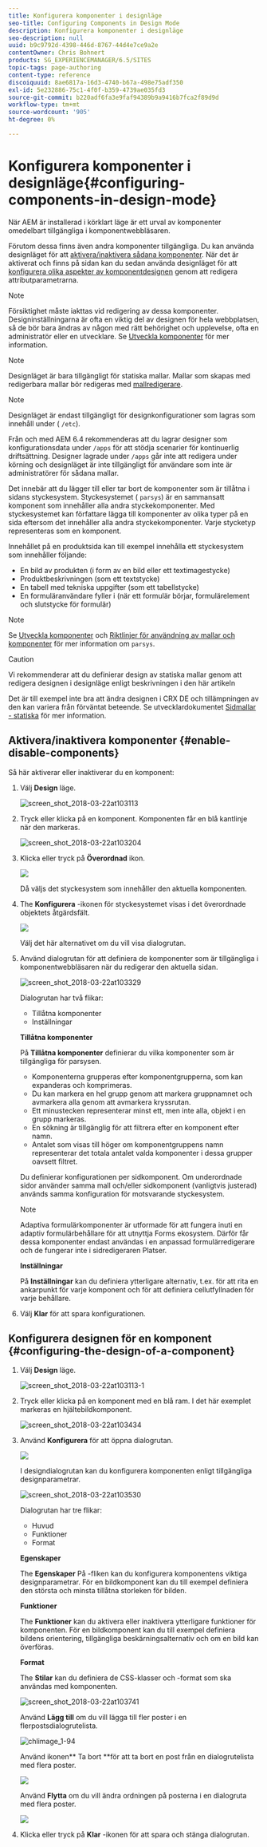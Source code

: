 ```yaml
---
title: Konfigurera komponenter i designläge
seo-title: Configuring Components in Design Mode
description: Konfigurera komponenter i designläge
seo-description: null
uuid: b9c9792d-4398-446d-8767-44d4e7ce9a2e
contentOwner: Chris Bohnert
products: SG_EXPERIENCEMANAGER/6.5/SITES
topic-tags: page-authoring
content-type: reference
discoiquuid: 8ae6817a-16d3-4740-b67a-498e75adf350
exl-id: 5e232886-75c1-4f0f-b359-4739ae035fd3
source-git-commit: b220adf6fa3e9faf94389b9a9416b7fca2f89d9d
workflow-type: tm+mt
source-wordcount: '905'
ht-degree: 0%

---
```


# Konfigurera komponenter i designläge{#configuring-components-in-design-mode}

När AEM är installerad i körklart läge är ett urval av komponenter omedelbart tillgängliga i komponentwebbläsaren.

Förutom dessa finns även andra komponenter tillgängliga. Du kan använda designläget för att [aktivera/inaktivera sådana komponenter](#enable-disable-components). När det är aktiverat och finns på sidan kan du sedan använda designläget för att [konfigurera olika aspekter av komponentdesignen](#configuring-the-design-of-a-component) genom att redigera attributparametrarna.

>[!NOTE]
>
>Försiktighet måste iakttas vid redigering av dessa komponenter. Designinställningarna är ofta en viktig del av designen för hela webbplatsen, så de bör bara ändras av någon med rätt behörighet och upplevelse, ofta en administratör eller en utvecklare. Se [Utveckla komponenter](/help/sites-developing/components.md) för mer information.

>[!NOTE]
>
>Designläget är bara tillgängligt för statiska mallar. Mallar som skapas med redigerbara mallar bör redigeras med [mallredigerare](/help/sites-authoring/templates.md).

>[!NOTE]
>
>Designläget är endast tillgängligt för designkonfigurationer som lagras som innehåll under ( `/etc`).
>
>Från och med AEM 6.4 rekommenderas att du lagrar designer som konfigurationsdata under `/apps` för att stödja scenarier för kontinuerlig driftsättning. Designer lagrade under `/apps` går inte att redigera under körning och designläget är inte tillgängligt för användare som inte är administratörer för sådana mallar.

Det innebär att du lägger till eller tar bort de komponenter som är tillåtna i sidans styckesystem. Styckesystemet ( `parsys`) är en sammansatt komponent som innehåller alla andra styckekomponenter. Med styckesystemet kan författare lägga till komponenter av olika typer på en sida eftersom det innehåller alla andra styckekomponenter. Varje stycketyp representeras som en komponent.

Innehållet på en produktsida kan till exempel innehålla ett styckesystem som innehåller följande:

* En bild av produkten (i form av en bild eller ett textimagestycke)
* Produktbeskrivningen (som ett textstycke)
* En tabell med tekniska uppgifter (som ett tabellstycke)
* En formuläranvändare fyller i (när ett formulär börjar, formulärelement och slutstycke för formulär)

>[!NOTE]
>
>Se [Utveckla komponenter](/help/sites-developing/components.md) och [Riktlinjer för användning av mallar och komponenter](/help/sites-developing/dev-guidelines-bestpractices.md#guidelines-for-using-templates-and-components) för mer information om `parsys`.

>[!CAUTION]
>
>Vi rekommenderar att du definierar design av statiska mallar genom att redigera designen i designläge enligt beskrivningen i den här artikeln
>
>Det är till exempel inte bra att ändra designen i CRX DE och tillämpningen av den kan variera från förväntat beteende. Se utvecklardokumentet [Sidmallar - statiska](/help/sites-developing/page-templates-static.md#how-template-designs-are-applied) för mer information.

## Aktivera/inaktivera komponenter {#enable-disable-components}

Så här aktiverar eller inaktiverar du en komponent:

1. Välj **Design** läge.

   ![screen_shot_2018-03-22at103113](assets/screen_shot_2018-03-22at103113.png)

1. Tryck eller klicka på en komponent. Komponenten får en blå kantlinje när den markeras.

   ![screen_shot_2018-03-22at103204](assets/screen_shot_2018-03-22at103204.png)

1. Klicka eller tryck på **Överordnad** ikon.

   ![](do-not-localize/screen_shot_2018-03-22at103204.png)

   Då väljs det styckesystem som innehåller den aktuella komponenten.

1. The **Konfigurera** -ikonen för styckesystemet visas i det överordnade objektets åtgärdsfält.

   ![](do-not-localize/screen_shot_2018-03-22at103256.png)

   Välj det här alternativet om du vill visa dialogrutan.

1. Använd dialogrutan för att definiera de komponenter som är tillgängliga i komponentwebbläsaren när du redigerar den aktuella sidan.

   ![screen_shot_2018-03-22at103329](assets/screen_shot_2018-03-22at103329.png)

   Dialogrutan har två flikar:

   * Tillåtna komponenter
   * Inställningar

   **Tillåtna komponenter**

   På **Tillåtna komponenter** definierar du vilka komponenter som är tillgängliga för parsysen.

   * Komponenterna grupperas efter komponentgrupperna, som kan expanderas och komprimeras.
   * Du kan markera en hel grupp genom att markera gruppnamnet och avmarkera alla genom att avmarkera kryssrutan.
   * Ett minustecken representerar minst ett, men inte alla, objekt i en grupp markeras.
   * En sökning är tillgänglig för att filtrera efter en komponent efter namn.
   * Antalet som visas till höger om komponentgruppens namn representerar det totala antalet valda komponenter i dessa grupper oavsett filtret.

   Du definierar konfigurationen per sidkomponent. Om underordnade sidor använder samma mall och/eller sidkomponent (vanligtvis justerad) används samma konfiguration för motsvarande styckesystem.

   >[!NOTE]
   >
   >Adaptiva formulärkomponenter är utformade för att fungera inuti en adaptiv formulärbehållare för att utnyttja Forms ekosystem. Därför får dessa komponenter endast användas i en anpassad formulärredigerare och de fungerar inte i sidredigeraren Platser.

   **Inställningar**

   På **Inställningar** kan du definiera ytterligare alternativ, t.ex. för att rita en ankarpunkt för varje komponent och för att definiera cellutfyllnaden för varje behållare.

1. Välj **Klar** för att spara konfigurationen.

## Konfigurera designen för en komponent {#configuring-the-design-of-a-component}

1. Välj **Design** läge.

   ![screen_shot_2018-03-22at103113-1](assets/screen_shot_2018-03-22at103113-1.png)

1. Tryck eller klicka på en komponent med en blå ram. I det här exemplet markeras en hjältebildkomponent.

   ![screen_shot_2018-03-22at103434](assets/screen_shot_2018-03-22at103434.png)

1. Använd **Konfigurera** för att öppna dialogrutan.

   ![](do-not-localize/screen_shot_2018-03-22at103256-1.png)

   I designdialogrutan kan du konfigurera komponenten enligt tillgängliga designparametrar.

   ![screen_shot_2018-03-22at103530](assets/screen_shot_2018-03-22at103530.png)

   Dialogrutan har tre flikar:

   * Huvud
   * Funktioner
   * Format

   **Egenskaper**

   The **Egenskaper** På -fliken kan du konfigurera komponentens viktiga designparametrar. För en bildkomponent kan du till exempel definiera den största och minsta tillåtna storleken för bilden.

   **Funktioner**

   The **Funktioner** kan du aktivera eller inaktivera ytterligare funktioner för komponenten. För en bildkomponent kan du till exempel definiera bildens orientering, tillgängliga beskärningsalternativ och om en bild kan överföras.

   **Format**

   The **Stilar** kan du definiera de CSS-klasser och -format som ska användas med komponenten.

   ![screen_shot_2018-03-22at103741](assets/screen_shot_2018-03-22at103741.png)

   Använd **Lägg till** om du vill lägga till fler poster i en flerpostsdialogrutelista.

   ![chlimage_1-94](assets/chlimage_1-94.png)

   Använd ikonen** Ta bort **för att ta bort en post från en dialogrutelista med flera poster.

   ![](do-not-localize/screen_shot_2018-03-22at103809.png)

   Använd **Flytta** om du vill ändra ordningen på posterna i en dialogruta med flera poster.

   ![](do-not-localize/screen_shot_2018-03-22at103816.png)

1. Klicka eller tryck på **Klar** -ikonen för att spara och stänga dialogrutan.

